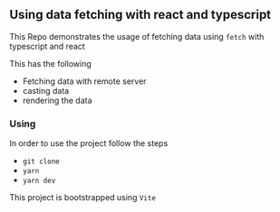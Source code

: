 ## Using data fetching with react and typescript

This Repo demonstrates the usage of fetching data using `fetch` with typescript and react

This has the following

- Fetching data with remote server
- casting data
- rendering the data

### Using

In order to use the project follow the steps

- `git clone`
- `yarn`
- `yarn dev`

This project is bootstrapped using `Vite`
